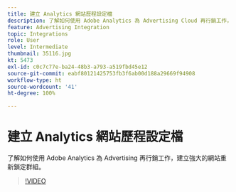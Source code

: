 ```yaml
---
title: 建立 Analytics 網站歷程設定檔
description: 了解如何使用 Adobe Analytics 為 Advertising Cloud 再行銷工作，建立強大的網站重新鎖定群組。
feature: Advertising Integration
topic: Integrations
role: User
level: Intermediate
thumbnail: 35116.jpg
kt: 5473
exl-id: c0c7c77e-ba24-48b3-a793-a519fbd45e12
source-git-commit: eabf80121425753fb3f6ab00d188a29669f94908
workflow-type: ht
source-wordcount: '41'
ht-degree: 100%

---
```


# 建立 Analytics 網站歷程設定檔

了解如何使用 Adobe Analytics 為 Advertising 再行銷工作，建立強大的網站重新鎖定群組。

>[!VIDEO](https://video.tv.adobe.com/v/35116/?quality=12&learn=on)
